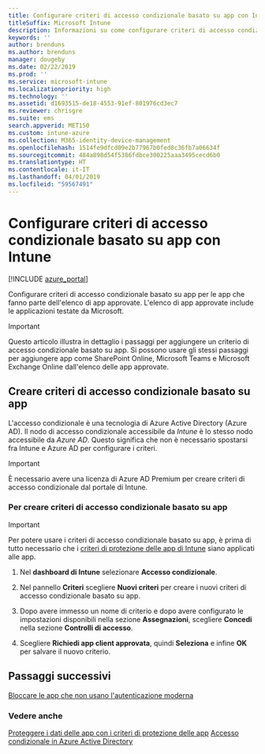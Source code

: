 ```yaml
---
title: Configurare criteri di accesso condizionale basato su app con Intune
titleSuffix: Microsoft Intune
description: Informazioni su come configurare criteri di accesso condizionale basato su app con Intune.
keywords: ''
author: brenduns
ms.author: brenduns
manager: dougeby
ms.date: 02/22/2019
ms.prod: ''
ms.service: microsoft-intune
ms.localizationpriority: high
ms.technology: ''
ms.assetid: d1693515-de18-4553-91ef-801976cd3ec7
ms.reviewer: chrisgre
ms.suite: ems
search.appverid: MET150
ms.custom: intune-azure
ms.collection: M365-identity-device-management
ms.openlocfilehash: 1514fe9dfcd09e2b77967b0fed8c36fb7a06634f
ms.sourcegitcommit: 484a898d54f5386fdbce300225aaa3495cecd6b0
ms.translationtype: HT
ms.contentlocale: it-IT
ms.lasthandoff: 04/01/2019
ms.locfileid: "59567491"
---
```

# <a name="set-up-app-based-conditional-access-policies-with-intune"></a>Configurare criteri di accesso condizionale basato su app con Intune

[!INCLUDE [azure_portal](./includes/azure_portal.md)]

Configurare criteri di accesso condizionale basato su app per le app che fanno parte dell'elenco di app approvate. L'elenco di app approvate include le applicazioni testate da Microsoft.

> [!IMPORTANT]
> Questo articolo illustra in dettaglio i passaggi per aggiungere un criterio di accesso condizionale basato su app. Si possono usare gli stessi passaggi per aggiungere app come SharePoint Online, Microsoft Teams e Microsoft Exchange Online dall'elenco delle app approvate.

## <a name="create-app-based-conditional-access-policies"></a>Creare criteri di accesso condizionale basato su app
L'accesso condizionale è una tecnologia di Azure Active Directory (Azure AD). Il nodo di accesso condizionale accessibile da *Intune* è lo stesso nodo accessibile da *Azure AD*. Questo significa che non è necessario spostarsi fra Intune e Azure AD per configurare i criteri.

> [!IMPORTANT]
> È necessario avere una licenza di Azure AD Premium per creare criteri di accesso condizionale dal portale di Intune.

### <a name="to-create-an-app-based-conditional-access-policy"></a>Per creare criteri di accesso condizionale basato su app

> [!IMPORTANT]
> Per potere usare i criteri di accesso condizionale basato su app, è prima di tutto necessario che i [criteri di protezione delle app di Intune](app-protection-policies.md) siano applicati alle app.

1. Nel **dashboard di Intune** selezionare **Accesso condizionale**.

2. Nel pannello **Criteri** scegliere **Nuovi criteri** per creare i nuovi criteri di accesso condizionale basato su app.

4. Dopo avere immesso un nome di criterio e dopo avere configurato le impostazioni disponibili nella sezione **Assegnazioni**, scegliere **Concedi** nella sezione **Controlli di accesso**.

5. Scegliere **Richiedi app client approvata**, quindi **Seleziona** e infine **OK** per salvare il nuovo criterio.

## <a name="next-steps"></a>Passaggi successivi
[Bloccare le app che non usano l'autenticazione moderna](app-modern-authentication-block.md)

### <a name="see-also"></a>Vedere anche

[Proteggere i dati delle app con i criteri di protezione delle app](app-protection-policies.md)
[Accesso condizionale in Azure Active Directory](https://docs.microsoft.com/azure/active-directory/active-directory-conditional-access)
